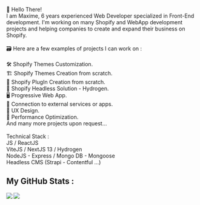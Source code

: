 👋 Hello There! <br>
I am Maxime, 6 years experienced Web Developer specialized in Front-End development. I'm working on many Shopify and WebApp development projects and helping companies to create and expand their business on Shopify.
<br>
<br>
🗃️ Here are a few examples of projects I can work on :
<br>
<br>
🛠️ Shopify Themes Customization.<br>
🏗️ Shopify Themes Creation from scratch.<br>
🧩 Shopify PlugIn Creation from scratch.<br>
🚀 Shopify Headless Solution - Hydrogen.<br>
🖥️ Progressive Web App.<br>
🔁 Connection to external services or apps.<br>
🎨 UX Design.<br>
🚀 Performance Optimization.<br>
And many more projects upon request…
<br>
<br>
Technical Stack :<br>
JS / ReactJS<br>
ViteJS / NextJS 13 / Hydrogen<br>
NodeJS - Express / Mongo DB - Mongoose<br>
Headless CMS (Strapi - Contentful ...)<br>

<h2> My GitHub Stats :</h2>

<a href="https://github.com/anuraghazra/github-readme-stats">
<img align="left" src="https://github-readme-stats.vercel.app/api?username=FreeCodeTheory&count_private=true&show_icons=true&theme=tokyonight" />
</a>
<a href="https://github.com/anuraghazra/convoychat">
<img align="center" src="https://github-readme-stats.vercel.app/api/top-langs/?username=FreeCodeTheory&theme=tokyonight" />
</a>
